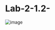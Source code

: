 # Lab-2-1.2-

![image](https://user-images.githubusercontent.com/91366222/134787427-0db85983-a0e5-4d98-8a46-4a1a3da26db2.png)

